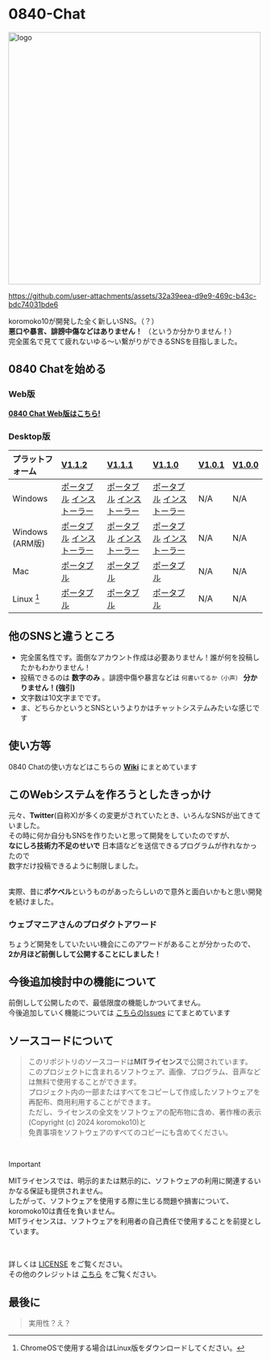 # 0840-Chat
<img src="https://github.com/koromoko10/0840-Chat/blob/main/assets/logo/0840%20Chat%20logo-high.png?raw=true" title="logo" width="500"><br>

https://github.com/user-attachments/assets/32a39eea-d9e9-469c-b43c-bdc74031bde6 

koromoko10が開発した全く新しいSNS。（？）<br>
 **悪口や暴言、誹謗中傷などはありません！** （というか分かりません！）<br>
完全匿名で見てて疲れないゆる～い繋がりができるSNSを目指しました。<br>

## 0840 Chatを始める
### Web版
**[0840 Chat Web版はこちら!](https://koromoko10.github.io/0840/)**
### Desktop版
| プラットフォーム | [V1.1.2](https://github.com/koromoko10/0840-Chat/releases/tag/V1.1.2) | [V1.1.1](https://github.com/koromoko10/0840-Chat/releases/tag/V1.1.1) | [V1.1.0](https://github.com/koromoko10/0840-Chat/blob/main/V1.1.0/README.md) | [V1.0.1](https://github.com/koromoko10/0840-Chat/blob/main/V1.0.1/README.md) | [V1.0.0](https://github.com/koromoko10/0840-Chat/tree/main/V1.0.0) |
|:---|:---|:---|:---|:---|:---|
| Windows | [ポータブル](https://github.com/koromoko10/0840-Chat/releases/download/V1.1.2/Win_0840.Chat.V1.1.2.zip) [インストーラー](https://github.com/koromoko10/0840-Chat/releases/download/V1.1.2/Win_0840.Chat.V1.1.2.Setup.exe) | [ポータブル](https://github.com/koromoko10/0840-Chat/releases/download/V1.1.1/Win_0840.Chat.V.1.1.1.zip) [インストーラー](https://github.com/koromoko10/0840-Chat/releases/download/V1.1.1/Win_0840.Chat.V.1.1.1.Setup.exe) | [ポータブル](https://github.com/koromoko10/0840-Chat/releases/download/V1.1.0/Win_0840.Chat.V.1.1.0.zip) [インストーラー](https://github.com/koromoko10/0840-Chat/releases/download/V1.1.0/Win_0840.Chat.V.1.1.0.Setup.exe) | N/A | N/A |
| Windows (ARM版) | [ポータブル](https://github.com/koromoko10/0840-Chat/releases/download/V1.1.2/Win-ARM_0840.Chat.V.1.1.2.zip) [インストーラー](https://github.com/koromoko10/0840-Chat/releases/download/V1.1.2/Win-ARM_0840.Chat.V.1.1.2.Setup.exe) | [ポータブル](https://github.com/koromoko10/0840-Chat/releases/download/V1.1.1/Win-ARM_0840.Chat.V.1.1.1.zip) [インストーラー](https://github.com/koromoko10/0840-Chat/releases/download/V1.1.1/Win-ARM_0840.Chat.V.1.1.1.Setup.exe) | [ポータブル](https://github.com/koromoko10/0840-Chat/releases/download/V1.1.0/Win-ARM_0840.Chat.V.1.1.0.zip) [インストーラー](https://github.com/koromoko10/0840-Chat/releases/download/V1.1.0/Win-ARM_0840.Chat.V.1.1.0.Setup.exe) | N/A | N/A |
| Mac | [ポータブル](https://github.com/koromoko10/0840-Chat/releases/download/V1.1.2/Mac_0840.Chat.V.1.1.2.zip) | [ポータブル](https://github.com/koromoko10/0840-Chat/releases/download/V1.1.1/Mac_0840.Chat.V.1.1.1.zip) | [ポータブル](https://github.com/koromoko10/0840-Chat/releases/download/V1.1.0/Mac_0840.Chat.V.1.1.0.zip) | N/A | N/A |
| Linux [^1] | [ポータブル](https://github.com/koromoko10/0840-Chat/releases/download/V1.1.2/Lin_0840.Chat.V1.1.2.zip) | [ポータブル](https://github.com/koromoko10/0840-Chat/releases/download/V1.1.1/Lin_0840.Chat.V.1.1.1.zip) | [ポータブル](https://github.com/koromoko10/0840-Chat/releases/download/V1.1.0/Lin_0840.Chat.V.1.1.0.zip) | N/A | N/A |

[^1]: ChromeOSで使用する場合はLinux版をダウンロードしてください。

## 他のSNSと違うところ
* 完全匿名性です。面倒なアカウント作成は必要ありません！誰が何を投稿したかもわかりません！
* 投稿できるのは **数字のみ** 。誹謗中傷や暴言などは `何書いてるか（小声）` **分かりません！(強引)**
* 文字数は10文字までです。
* ま、どちらかというとSNSというよりかはチャットシステムみたいな感じです

## 使い方等
0840 Chatの使い方などはこちらの **[Wiki](https://github.com/koromoko10/0840-Chat/wiki)** にまとめています

## このWebシステムを作ろうとしたきっかけ
元々、**Twitter**(自称X)が多くの変更がされていたとき、いろんなSNSが出てきていました。<br>
その時に何か自分もSNSを作りたいと思って開発をしていたのですが、<br>
**なにしろ技術力不足のせいで** 日本語などを送信できるプログラムが作れなかったので<br>
数字だけ投稿できるように制限しました。<br><br>

実際、昔に**ポケベル**というものがあったらしいので意外と面白いかもと思い開発を続けました。<br>

### ウェブマニアさんのプロダクトアワード
ちょうど開発をしていたいい機会にこのアワードがあることが分かったので、<br>
**2か月ほど前倒しして公開することにしました！**

## 今後追加検討中の機能について
前倒しして公開したので、最低限度の機能しかついてません。<br>
今後追加していく機能については [こちらのIssues](https://github.com/koromoko10/0840-Chat/issues/1) にてまとめています

## ソースコードについて

> このリポジトリのソースコードは**MITライセンス**で公開されています。<br>
> このプロジェクトに含まれるソフトウェア、画像、プログラム、音声などは無料で使用することができます。<br>
> プロジェクト内の一部またはすべてをコピーして作成したソフトウェアを再配布、商用利用することができます。<br>
> ただし、ライセンスの全文をソフトウェアの配布物に含め、著作権の表示(Copyright (c) 2024 koromoko10)と<br>
> 免責事項をソフトウェアのすべてのコピーにも含めてください。<br>

<br>

> [!IMPORTANT]
> MITライセンスでは、明示的または黙示的に、ソフトウェアの利用に関連するいかなる保証も提供されません。<br>
> したがって、ソフトウェアを使用する際に生じる問題や損害について、koromoko10は責任を負いません。<br>
> MITライセンスは、ソフトウェアを利用者の自己責任で使用することを前提としています。<br>

<br>

詳しくは [LICENSE](https://github.com/koromoko10/0840-Chat/blob/main/LICENSE) をご覧ください。<br>
その他のクレジットは [こちら](https://koromoko10.com/0840/credit.html) をご覧ください。<br>


## 最後に 

> 実用性？え？
